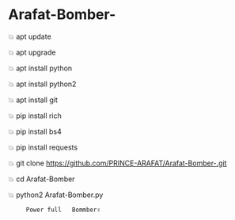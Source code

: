 # Arafat-Bomber-
💥 apt update

💥 apt upgrade

💥 apt install python

💥 apt install python2

💥 apt install git

💥 pip install rich

💥 pip install bs4

💥 pip install requests

💥 git clone https://github.com/PRINCE-ARAFAT/Arafat-Bomber-.git

💥 cd Arafat-Bomber

💥 python2 Arafat-Bomber.py

         Power full   Bommber✌

